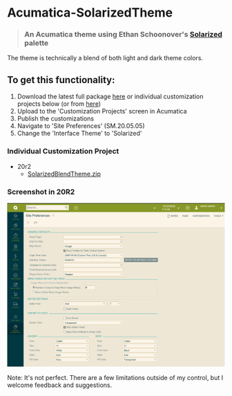 # Acumatica-SolarizedTheme
> ### An Acumatica theme using Ethan Schoonover's [Solarized](https://ethanschoonover.com/solarized/) palette

The theme is technically a blend of both light and dark theme colors.

## To get this functionality:
1. Download the latest full package [here](https://github.com/beardedmogul/Acumatica-SolarizedTheme/releases/download/20r2/SolarizedBlendTheme.zip) or individual customization projects below (or from [here](20r2/))
1. Upload to the 'Customization Projects' screen in Acumatica
1. Publish the customizations
1. Navigate to 'Site Preferences' (SM.20.05.05)
1. Change the 'Interface Theme' to 'Solarized'

### Individual Customization Project
* 20r2
  * [SolarizedBlendTheme.zip](https://github.com/beardedmogul/Acumatica-SolarizedTheme/raw/20r2/20r2/SolarizedBlendTheme.zip)

### Screenshot in 20R2
![screenshot](/20r2/theme.png) 

Note:
It's not perfect. There are a few limitations outside of my control, but I welcome feedback and suggestions.
